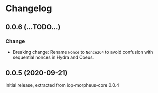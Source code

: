 # Changelog

## 0.0.6 (...TODO...)

### Change
- Breaking change: Rename `Nonce` to `Nonce264` to avoid confusion with sequential nonces in Hydra and Coeus.

## 0.0.5 (2020-09-21)

Initial release, extracted from iop-morpheus-core 0.0.4